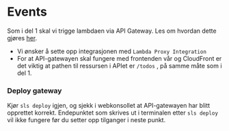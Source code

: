 # Events

Som i del 1 skal vi trigge lambdaen via API Gateway. Les om hvordan dette gjøres [her](https://serverless.com/framework/docs/providers/aws/events/apigateway/).

- Vi ønsker å sette opp integrasjonen med `Lambda Proxy Integration`
- For at API-gatewayen skal fungere med frontenden vår og CloudFront er det viktig at pathen til ressursen i APIet er `/todos` , på samme måte som i del 1.

### Deploy gateway
Kjør `sls deploy` igjen, og sjekk i webkonsollet at API-gatewayen har blitt opprettet korrekt. Endepunktet som skrives ut i terminalen etter `sls deploy` vil ikke fungere før du setter opp tilganger i neste punkt.